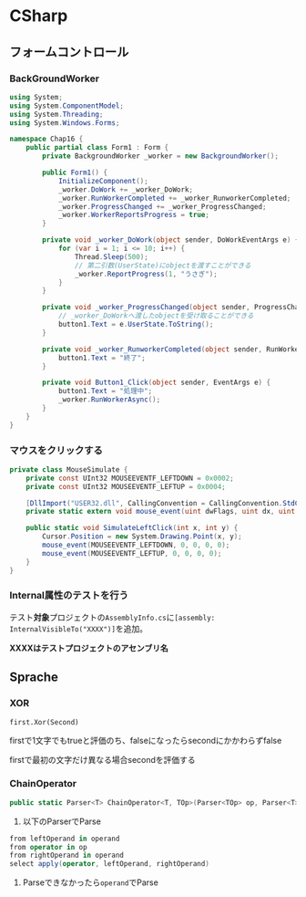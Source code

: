 # CSharp #

## フォームコントロール ##
### BackGroundWorker ###
```C#
using System;
using System.ComponentModel;
using System.Threading;
using System.Windows.Forms;

namespace Chap16 {
    public partial class Form1 : Form {
        private BackgroundWorker _worker = new BackgroundWorker();

        public Form1() {
            InitializeComponent();
            _worker.DoWork += _worker_DoWork;
            _worker.RunWorkerCompleted += _worker_RunworkerCompleted;
            _worker.ProgressChanged += _worker_ProgressChanged;
            _worker.WorkerReportsProgress = true;
        }

        private void _worker_DoWork(object sender, DoWorkEventArgs e) {
            for (var i = 1; i <= 10; i++) {
                Thread.Sleep(500);
                // 第二引数(UserState)にobjectを渡すことができる
                _worker.ReportProgress(1, "うさぎ");
            }
        }

        private void _worker_ProgressChanged(object sender, ProgressChangedEventArgs e) {
            // _worker_DoWorkへ渡したobjectを受け取ることができる
            button1.Text = e.UserState.ToString();
        }

        private void _worker_RunworkerCompleted(object sender, RunWorkerCompletedEventArgs e) {
            button1.Text = "終了";
        }

        private void Button1_Click(object sender, EventArgs e) {
            button1.Text = "処理中";
            _worker.RunWorkerAsync();
        }
    }
}

```

### マウスをクリックする ###

```C#
private class MouseSimulate {
    private const UInt32 MOUSEEVENTF_LEFTDOWN = 0x0002;
    private const UInt32 MOUSEEVENTF_LEFTUP = 0x0004;

    [DllImport("USER32.dll", CallingConvention = CallingConvention.StdCall)]
    private static extern void mouse_event(uint dwFlags, uint dx, uint dy, uint dwData, uint dwExtraInf);

    public static void SimulateLeftClick(int x, int y) {
        Cursor.Position = new System.Drawing.Point(x, y);
        mouse_event(MOUSEEVENTF_LEFTDOWN, 0, 0, 0, 0);
        mouse_event(MOUSEEVENTF_LEFTUP, 0, 0, 0, 0);
    }
}
```

### Internal属性のテストを行う ###

テスト**対象**プロジェクトの`AssemblyInfo.cs`に`[assembly: InternalVisibleTo("XXXX")]`を追加。

**XXXXはテストプロジェクトのアセンブリ名**

## Sprache ##

### XOR ###

`first.Xor(Second)`

firstで1文字でもtrueと評価のち、falseになったらsecondにかかわらずfalse

firstで最初の文字だけ異なる場合secondを評価する

### ChainOperator ###

```cs
public static Parser<T> ChainOperator<T, TOp>(Parser<TOp> op, Parser<T> operand, Func<TOp, T, T, T> apply);
```

1. 以下のParserでParse
```cs
from leftOperand in operand
from operator in op
from rightOperand in operand
select apply(operator, leftOperand, rightOperand)
```

1. Parseできなかったら`operand`でParse
